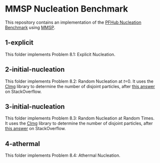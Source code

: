 # MMSP Nucleation Benchmark

This repository contains an implementation of the [PFHub Nucleation
Benchmark](https://pages.nist.gov/pfhub/benchmarks/benchmark8.ipynb/)
using [MMSP](https://github.com/mesoscale/mmsp).

## 1-explicit

This folder implements Problem 8.1: Explicit Nucleation.

## 2-initial-nucleation

This folder implements Problem 8.2: Random Nucleation at *t*=0. It uses
the [CImg](http://cimg.eu) library to determine the number of disjoint
particles, after [this answer](https://stackoverflow.com/a/40898020) on
StackOverflow.

## 3-initial-nucleation

This folder implements Problem 8.3: Random Nucleation at Random Times.
It uses the [CImg](http://cimg.eu) library to determine the number of
disjoint particles, after [this answer](
https://stackoverflow.com/a/40898020) on StackOverflow.

## 4-athermal

This folder implements Problem 8.4: Athermal Nucleation.
